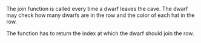 The join function is called every time a dwarf leaves the cave.
The dwarf may check how many dwarfs are in the row and the color of each hat in the row.

The function has to return the index at which the dwarf should join the row.